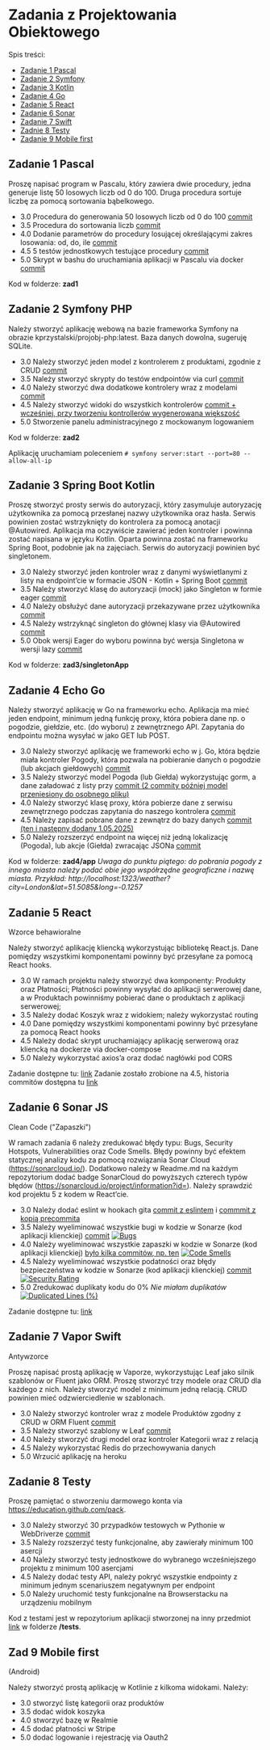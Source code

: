 # Zadania z Projektowania Obiektowego

Spis treści:

- [Zadanie 1 Pascal](#zadanie-1-pascal)
- [Zadanie 2 Symfony](#zadanie-2-symfony-php)
- [Zadanie 3 Kotlin](#zadanie-3-spring-boot-kotlin)
- [Zadanie 4 Go](#zadanie-4-echo-go)
- [Zadanie 5 React](#zadanie-5-react)
- [Zadanie 6 Sonar](#zadanie-6-sonar-js)
- [Zadanie 7 Swift](#zadanie-7-vapor-swift)
- [Zadnie 8 Testy](#zadanie-8-testy)
- [Zadanie 9 Mobile first](#zad-9-mobile-first)

## Zadanie 1 Pascal

Proszę napisać program w Pascalu, który zawiera dwie procedury, jedna
generuje listę 50 losowych liczb od 0 do 100. Druga procedura sortuje
liczbę za pomocą sortowania bąbelkowego.

- 3.0 Procedura do generowania 50 losowych liczb od 0 do 100 [commit](https://github.com/JustynaGargula/VariousObjectProgrammingTechnologies/commit/13734f7d6f64d09fc589db14fcd37f5427982ce1)
- 3.5 Procedura do sortowania liczb [commit](https://github.com/JustynaGargula/VariousObjectProgrammingTechnologies/commit/a5293c17b488e01f661ce7728168853de67d4e2b)
- 4.0 Dodanie parametrów do procedury losującej określającymi zakres losowania: od, do, ile [commit](https://github.com/JustynaGargula/VariousObjectProgrammingTechnologies/commit/031bd0968a6dbf7fc5dfdea82452de323da1468b)
- 4.5 5 testów jednostkowych testujące procedury [commit](https://github.com/JustynaGargula/VariousObjectProgrammingTechnologies/commit/d9ad2b651b525d3335068d70c2b8b05a90ac4809)
- 5.0 Skrypt w bashu do uruchamiania aplikacji w Pascalu via docker [commit](https://github.com/JustynaGargula/VariousObjectProgrammingTechnologies/commit/0915e94d2904387e157c896c82c7e1f2a6703f50)

Kod w folderze: **zad1**

## Zadanie 2 Symfony PHP

Należy stworzyć aplikację webową na bazie frameworka Symfony na
obrazie kprzystalski/projobj-php:latest. Baza danych dowolna, sugeruję
SQLite.

- 3.0 Należy stworzyć jeden model z kontrolerem z produktami, zgodnie z
  CRUD [commit](https://github.com/JustynaGargula/VariousObjectProgrammingTechnologies/commit/193633f9565f3f840d5565a8574f155a91934a8e)
- 3.5 Należy stworzyć skrypty do testów endpointów via curl [commit](https://github.com/JustynaGargula/VariousObjectProgrammingTechnologies/commit/a321211985dd2d10b09e365a10c4c2502ff54c3b)
- 4.0 Należy stworzyć dwa dodatkowe kontrolery wraz z modelami [commit](https://github.com/JustynaGargula/VariousObjectProgrammingTechnologies/commit/6bb95a2f83c223e1fb3778124f83a4fce7d4b196)
- 4.5 Należy stworzyć widoki do wszystkich kontrolerów [commit + wcześniej, przy tworzeniu kontrollerów wygenerowana większość](https://github.com/JustynaGargula/VariousObjectProgrammingTechnologies/commit/edbe5bba8b5bb3bb3a6480ae776c2e0c82125c54)
- 5.0 Stworzenie panelu administracyjnego z mockowanym logowaniem

Kod w folderze: **zad2**

Aplikację uruchamiam poleceniem `# symfony server:start --port=80 --allow-all-ip`

## Zadanie 3 Spring Boot Kotlin

Proszę stworzyć prosty serwis do autoryzacji, który zasymuluje
autoryzację użytkownika za pomocą przesłanej nazwy użytkownika oraz
hasła. Serwis powinien zostać wstrzyknięty do kontrolera za pomocą
anotacji @Autowired. Aplikacja ma oczywiście zawierać jeden kontroler
i powinna zostać napisana w języku Kotlin. Oparta powinna zostać na
frameworku Spring Boot, podobnie jak na zajęciach. Serwis do
autoryzacji powinien być singletonem.

- 3.0 Należy stworzyć jeden kontroler wraz z danymi wyświetlanymi z listy na endpoint’cie w formacie JSON - Kotlin + Spring Boot [commit](https://github.com/JustynaGargula/VariousObjectProgrammingTechnologies/commit/f1842c2849606b6b3eed77b5bfaacbd4487be92c)
- 3.5 Należy stworzyć klasę do autoryzacji (mock) jako Singleton w formie eager [commit](https://github.com/JustynaGargula/VariousObjectProgrammingTechnologies/commit/b8e4215ae0149cdfb0a79c3ce3c82369bc588988)
- 4.0 Należy obsłużyć dane autoryzacji przekazywane przez użytkownika [commit](https://github.com/JustynaGargula/VariousObjectProgrammingTechnologies/commit/acc937be2c1b2b1c6fd3ea35bfd9408de6a69c90)
- 4.5 Należy wstrzyknąć singleton do głównej klasy via @Autowired [commit](https://github.com/JustynaGargula/VariousObjectProgrammingTechnologies/commit/acc937be2c1b2b1c6fd3ea35bfd9408de6a69c90)
- 5.0 Obok wersji Eager do wyboru powinna być wersja Singletona w wersji lazy [commit](https://github.com/JustynaGargula/VariousObjectProgrammingTechnologies/commit/97dcad637576b2ab59dcd862f7cf8c67f8303b46)

Kod w folderze: **zad3/singletonApp**

## Zadanie 4 Echo Go

Należy stworzyć aplikację w Go na frameworku echo. Aplikacja ma mieć
jeden endpoint, minimum jedną funkcję proxy, która pobiera dane np. o
pogodzie, giełdzie, etc. (do wyboru) z zewnętrznego API. Zapytania do
endpointu można wysyłać w jako GET lub POST.

- 3.0 Należy stworzyć aplikację we frameworki echo w j. Go, która będzie
  miała kontroler Pogody, która pozwala na pobieranie danych o pogodzie
  (lub akcjach giełdowych) [commit](https://github.com/JustynaGargula/VariousObjectProgrammingTechnologies/commit/608573ed86e24af789b4c6ae816f9466182b570a)
- 3.5 Należy stworzyć model Pogoda (lub Giełda) wykorzystując gorm, a
  dane załadować z listy przy [commit (2 commity później model przeniesiony do osobnego pliku)](https://github.com/JustynaGargula/VariousObjectProgrammingTechnologies/commit/11d28a6c3c54656d20a1aacdbd81e400ca403cd2)
- 4.0 Należy stworzyć klasę proxy, która pobierze dane z serwisu
  zewnętrznego podczas zapytania do naszego kontrolera [commit](https://github.com/JustynaGargula/VariousObjectProgrammingTechnologies/commit/2858ab32cafd895492947e513f6e79fa06b66c04)
- 4.5 Należy zapisać pobrane dane z zewnątrz do bazy danych [commit (ten i następny dodany 1.05.2025)](https://github.com/JustynaGargula/VariousObjectProgrammingTechnologies/commit/ff09c8fa40f1e1a56b9f3c09e2cedd849890d03f)
- 5.0 Należy rozszerzyć endpoint na więcej niż jedną lokalizację
  (Pogoda), lub akcje (Giełda) zwracając JSONa [commit](https://github.com/JustynaGargula/VariousObjectProgrammingTechnologies/commit/4c1e3e1e244e33e808fe504ae53db1f417330bd9)

Kod w folderze: **zad4/app**
_Uwaga do punktu piątego: do pobrania pogody z innego miasta należy podać obie jego współrzędne geograficzne i nazwę miasta. Przykład: http://localhost:1323/weather?city=London&lat=51.5085&long=-0.1257_

## Zadanie 5 React

Wzorce behawioralne

Należy stworzyć aplikację kliencką wykorzystując bibliotekę React.js.
Dane pomiędzy wszystkimi komponentami powinny być przesyłane za pomocą
React hooks.

- 3.0 W ramach projektu należy stworzyć dwa komponenty: Produkty oraz
  Płatności; Płatności powinny wysyłać do aplikacji serwerowej dane, a w
  Produktach powinniśmy pobierać dane o produktach z aplikacji
  serwerowej;
- 3.5 Należy dodać Koszyk wraz z widokiem; należy wykorzystać routing
- 4.0 Dane pomiędzy wszystkimi komponentami powinny być przesyłane za
  pomocą React hooks
- 4.5 Należy dodać skrypt uruchamiający aplikację serwerową oraz
  kliencką na dockerze via docker-compose
- 5.0 Należy wykorzystać axios’a oraz dodać nagłówki pod CORS

Zadanie dostępne tu: [link](https://github.com/JustynaGargula/VariousTechnologies/tree/main/Zadanie5/react-app)
Zadanie zostało zrobione na 4.5, historia commitów dostępna tu [link](https://github.com/JustynaGargula/VariousTechnologies/commits/main/Zadanie5/react-app)

## Zadanie 6 Sonar JS

Clean Code ("Zapaszki")

W ramach zadania 6 należy zredukować błędy typu: Bugs, Security
Hotspots, Vulnerabilities oraz Code Smells. Błędy powinny być efektem
statycznej analizy kodu za pomocą rozwiązania Sonar Cloud
(https://sonarcloud.io/). Dodatkowo należy w Readme.md na każdym
repozytorium dodać badge SonarCloud do powyższych czterech typów
błędów (https://sonarcloud.io/project/information?id=). Należy
sprawdzić kod projektu 5 z kodem w React’cie.

- 3.0 Należy dodać eslint w hookach gita [commit z eslintem](https://github.com/JustynaGargula/product-app-sonar-test-client/commit/00a439c4e78fdc98f77ed7683b39f6983be869ed) i [commmit z kopią precommita](https://github.com/JustynaGargula/product-app-sonar-test-client/commit/54391cbc910233a04fc6e83b399fd845d908bb43)
- 3.5 Należy wyeliminować wszystkie bugi w kodzie w Sonarze (kod
  aplikacji klienckiej) [commit](https://github.com/JustynaGargula/product-app-sonar-test-client/commit/4d3cd4ef3920abe59b946e871fffb89c6e8dbc3e) [![Bugs](https://sonarcloud.io/api/project_badges/measure?project=product-app-ebiznes_react-test&metric=bugs&token=746597f340d4dc6878f88dea739b5a09ca5503d9)](https://sonarcloud.io/summary/new_code?id=product-app-ebiznes_react-test)
- 4.0 Należy wyeliminować wszystkie zapaszki w kodzie w Sonarze (kod
  aplikacji klienckiej) [było kilka commitów, np. ten](https://github.com/JustynaGargula/product-app-sonar-test-client/commit/ea760dbc9699e417e1e905ea387b76e04a401f3f) [![Code Smells](https://sonarcloud.io/api/project_badges/measure?project=product-app-ebiznes_react-test&metric=code_smells&token=746597f340d4dc6878f88dea739b5a09ca5503d9)](https://sonarcloud.io/summary/new_code?id=product-app-ebiznes_react-test)
- 4.5 Należy wyeliminować wszystkie podatności oraz błędy bezpieczeństwa
  w kodzie w Sonarze (kod aplikacji klienckiej) [commit](https://github.com/JustynaGargula/product-app-sonar-test-client/commit/216c22ee8459a0acc5c6c0c6b3352b9a97bc5375) [![Security Rating](https://sonarcloud.io/api/project_badges/measure?project=product-app-ebiznes_react-test&metric=security_rating&token=746597f340d4dc6878f88dea739b5a09ca5503d9)](https://sonarcloud.io/summary/new_code?id=product-app-ebiznes_react-test)
- 5.0 Zredukować duplikaty kodu do 0% _Nie miałam duplikatów_ [![Duplicated Lines (%)](https://sonarcloud.io/api/project_badges/measure?project=product-app-ebiznes_react-test&metric=duplicated_lines_density&token=746597f340d4dc6878f88dea739b5a09ca5503d9)](https://sonarcloud.io/summary/new_code?id=product-app-ebiznes_react-test)

Zadanie dostępne tu: [link](https://github.com/JustynaGargula/product-app-sonar-test-client)

## Zadanie 7 Vapor Swift

Antywzorce

Proszę napisać prostą aplikację w Vaporze, wykorzystując Leaf jako
silnik szablonów or Fluent jako ORM. Proszę stworzyć trzy modele oraz
CRUD dla każdego z nich. Należy stworzyć model z minimum jedną
relacją. CRUD powinien mieć odzwierciedlenie w szablonach.

- 3.0 Należy stworzyć kontroler wraz z modele Produktów zgodny z CRUD w
  ORM Fluent [commit](https://github.com/JustynaGargula/VariousObjectProgrammingTechnologies/commit/034fbc5245807fe054d47b8388d283d1ca5e5057)
- 3.5 Należy stworzyć szablony w Leaf [commit](https://github.com/JustynaGargula/VariousObjectProgrammingTechnologies/commit/9bf412f846aadd6c66dc696344a551219fcfabe1)
- 4.0 Należy stworzyć drugi model oraz kontroler Kategorii wraz z
  relacją
- 4.5 Należy wykorzystać Redis do przechowywania danych
- 5.0 Wrzucić aplikację na heroku

## Zadanie 8 Testy

Proszę pamiętać o stworzeniu darmowego konta via
https://education.github.com/pack.

- 3.0 Należy stworzyć 30 przypadków testowych w Pythonie w WebDriverze [commit](https://github.com/JustynaGargula/bid-app/commit/1bd2ce06365ea60083db2444c911f9ab7e039bf2)
- 3.5 Należy rozszerzyć testy funkcjonalne, aby zawierały minimum 100
  asercji
- 4.0 Należy stworzyć testy jednostkowe do wybranego wcześniejszego
  projektu z minimum 100 asercjami
- 4.5 Należy dodać testy API, należy pokryć wszystkie endpointy z
  minimum jednym scenariuszem negatywnym per endpoint
- 5.0 Należy uruchomić testy funkcjonalne na Browserstacku na urządzeniu
  mobilnym

Kod z testami jest w repozytorium aplikacji stworzonej na inny przedmiot [link](https://github.com/JustynaGargula/bid-app) w folderze **/tests**.

## Zad 9 Mobile first

(Android)

Należy stworzyć prostą aplikację w Kotlinie z kilkoma widokami.
Należy:

- 3.0 stworzyć listę kategorii oraz produktów
- 3.5 dodać widok koszyka
- 4.0 stworzyć bazę w Realmie
- 4.5 dodać płatności w Stripe
- 5.0 dodać logowanie i rejestrację via Oauth2
